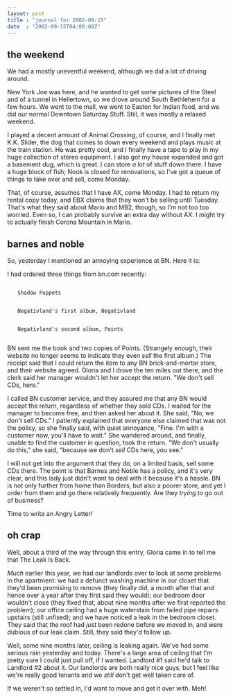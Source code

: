 ```yaml
---
layout: post
title : "journal for 2002-09-15"
date  : "2002-09-15T04:00:00Z"
---
```



## the weekend

We had a mostly uneventful weekend, although we did a lot of driving around.

New York Joe was here, and he wanted to get some pictures of the Steel and of a tunnel in Hellertown, so we drove around South Bethlehem for a few hours.  We went to the mall, we went to Easton for Indian food, and we did our normal Downtown Saturday Stuff.  Still, it was mostly a relaxed weekend.

I played a decent amount of Animal Crossing, of course, and I finally met K.K. Slider, the dog that comes to down every weekend and plays music at the train station.  He was pretty cool, and I finally have a tape to play in my huge collection of stereo equipment.  I also got my house expanded and got a basement dug, which is great.  I can store <em>a lot</em> of stuff down there. I have a huge block of fish;  Nook is closed for renovations, so I've got a queue of things to take over and sell, come Monday. 

That, of course, assumes that I have AX, come Monday.  I had to return my rental copy today, and EBX claims that they won't be selling until Tuesday. That's what they said about Mario and MB2, though, so I'm not too too worried. Even so, I can probably survive an extra day without AX.  I might try to actually finish Corona Mountain in Mario.

## barnes and noble

So, yesterday I mentioned an annoying experience at BN.  Here it is:

I had ordered three things from bn.com recently:

<ol>
<pre><code>	<li>Shadow Puppets</li>
	<li>Negativland's first album, Negativland</li>
	<li>Negativland's second album, Points</li>
</code></pre>

</ol>

BN sent me the book and two copies of Points.  (Strangely enough, their website no longer seems to indicate they even <em>sell</em> the first album.)  The receipt said that I could return the item to any BN brick-and-mortar store, and their website agreed.  Gloria and I drove the ten miles out there, and the clerk said her manager wouldn't let her accept the return.  "We don't sell CDs, here."

I called BN customer service, and they assured me that any BN would accept the return, regardless of whether they sold CDs.  I waited for the manager to become free, and then asked her about it.  She said, "No, we don't sell CDs." I patiently explained that everyone else claimed that was not the policy, so she finally said, with quiet annoyance, "Fine.  I'm with a customer now, you'll have to wait."  She wandered around, and finally, unable to find the customer in question, took the return.  "We don't usually do this," she said, "because we don't <em>sell</em> CDs here, you see."

I will not get into the argument that they do, on a limited basis, sell some CDs there.  The point is that Barnes and Noble has a policy, and it's very clear, and this lady just didn't want to deal with it because it's a hassle. BN is not only further from home than Borders, but also a poorer store, and yet I order from them and go there relatively frequently.  Are they <em>trying</em> to go out of business?

Time to write an Angry Letter!

## oh crap

Well, about a third of the way through this entry, Gloria came in to tell me that The Leak Is Back.  

<em>Much</em> earlier this year, we had our landlords over to look at some problems in the apartment:  we had a defunct washing machine in our closet that they'd been promising to remove (they finally did, a month after that and hence over a year after they first said they would); our bedroom door wouldn't close (they fixed that, about nine months after we first reported the problem);  our office ceiling had a huge waterstain from failed pipe repairs upstairs (still unfixed); and we have noticed a leak in the bedroom closet.  They said that the roof had <em>just</em> been redone before we moved in, and were dubious of our leak claim.  Still, they said they'd follow up.

Well, some nine months later, ceiling is leaking again.  We've had some serious rain yesterday and today.  There's a large area of ceiling that I'm pretty sure I could just pull off, if I wanted.  Landlord #1 said he'd talk to Landlord #2 about it.  Our landlords are both really nice guys, but I feel like we're really good tenants and we <em>still</em> don't get well taken care of.

If we weren't so settled in, I'd want to move and get it over with.  Meh!

